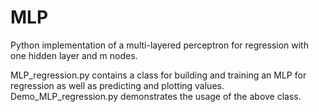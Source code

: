 # MLP
Python implementation of a multi-layered perceptron for regression with one hidden layer and m nodes.

MLP_regression.py contains a class for building and training an MLP for regression as well as predicting and plotting values. 
Demo_MLP_regression.py demonstrates the usage of the above class.
